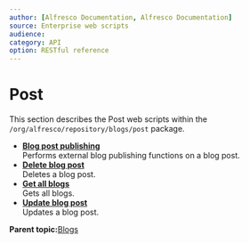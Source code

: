 ```yaml
---
author: [Alfresco Documentation, Alfresco Documentation]
source: Enterprise web scripts
audience: 
category: API
option: RESTful reference
---
```


# Post

This section describes the Post web scripts within the `/org/alfresco/repository/blogs/post` package.

-   **[Blog post publishing](../references/RESTful-PostBlog-post-publishingPost.md)**  
 Performs external blog publishing functions on a blog post.
-   **[Delete blog post](../references/RESTful-PostBlog-postDelete.md)**  
 Deletes a blog post.
-   **[Get all blogs](../references/RESTful-PostBlog-postGet.md)**  
 Gets all blogs.
-   **[Update blog post](../references/RESTful-PostBlog-postPut.md)**  
 Updates a blog post.

**Parent topic:**[Blogs](../references/RESTful-Blogs.md)

